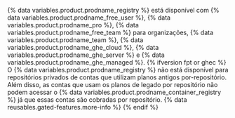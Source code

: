 {% data variables.product.prodname_registry %} está disponível com {% data variables.product.prodname_free_user %}, {% data variables.product.prodname_pro %}, {% data variables.product.prodname_free_team %} para organizações, {% data variables.product.prodname_team %}, {% data variables.product.prodname_ghe_cloud %}, {% data variables.product.prodname_ghe_server %} e {% data variables.product.prodname_ghe_managed %}.
{% ifversion fpt or ghec %}
<br>
O {% data variables.product.prodname_registry %} não está disponível para repositórios privados de contas que utilizam planos antigos por-repositório. Além disso, as contas que usam os planos de legado por repositório não podem acessar o {% data variables.product.prodname_container_registry %} já que essas contas são cobradas por repositório. {% data reusables.gated-features.more-info %}
{% endif %}
